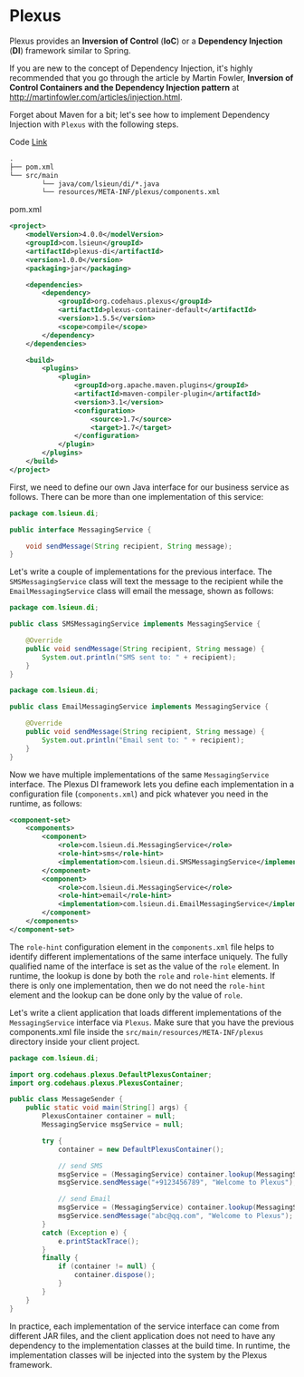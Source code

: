 # Plexus

Plexus provides an **Inversion of Control** (**IoC**) or a **Dependency Injection** (**DI**) framework similar to Spring. 

If you are new to the concept of Dependency Injection, it's highly recommended that you go through the article by Martin Fowler, **Inversion of Control Containers and the Dependency Injection pattern** at http://martinfowler.com/articles/injection.html.

Forget about Maven for a bit; let's see how to implement Dependency Injection with `Plexus` with the following steps.

Code [Link](code/plexus-di)

```txt
.
├── pom.xml
└── src/main
        └── java/com/lsieun/di/*.java
        └── resources/META-INF/plexus/components.xml
```

pom.xml

```xml
<project>
    <modelVersion>4.0.0</modelVersion>
    <groupId>com.lsieun</groupId>
    <artifactId>plexus-di</artifactId>
    <version>1.0.0</version>
    <packaging>jar</packaging>

    <dependencies>
        <dependency>
            <groupId>org.codehaus.plexus</groupId>
            <artifactId>plexus-container-default</artifactId>
            <version>1.5.5</version>
            <scope>compile</scope>
        </dependency>
    </dependencies>

    <build>
        <plugins>
            <plugin>
                <groupId>org.apache.maven.plugins</groupId>
                <artifactId>maven-compiler-plugin</artifactId>
                <version>3.1</version>
                <configuration>
                    <source>1.7</source>
                    <target>1.7</target>
                </configuration>
            </plugin>
        </plugins>
    </build>
</project>
```


First, we need to define our own Java interface for our business service as follows. There can be more than one implementation of this service:

```java
package com.lsieun.di;

public interface MessagingService {

    void sendMessage(String recipient, String message);
}
```


Let's write a couple of implementations for the previous interface. The `SMSMessagingService` class will text the message to the recipient while the `EmailMessagingService` class will email the message, shown as follows:

```java
package com.lsieun.di;

public class SMSMessagingService implements MessagingService {

    @Override
    public void sendMessage(String recipient, String message) {
        System.out.println("SMS sent to: " + recipient);
    }
}
```

```java
package com.lsieun.di;

public class EmailMessagingService implements MessagingService {

    @Override
    public void sendMessage(String recipient, String message) {
        System.out.println("Email sent to: " + recipient);
    }
}
```

Now we have multiple implementations of the same `MessagingService` interface. The Plexus DI framework lets you define each implementation in a configuration file (`components.xml`) and pick whatever you need in the runtime, as follows:

```xml
<component-set>
    <components>
        <component>
            <role>com.lsieun.di.MessagingService</role>
            <role-hint>sms</role-hint>
            <implementation>com.lsieun.di.SMSMessagingService</implementation>
        </component>
        <component>
            <role>com.lsieun.di.MessagingService</role>
            <role-hint>email</role-hint>
            <implementation>com.lsieun.di.EmailMessagingService</implementation>
        </component>
    </components>
</component-set>
```

The `role-hint` configuration element in the `components.xml` file helps to identify different implementations of the same interface uniquely. The fully qualified name of the interface is set as the value of the `role` element. In runtime, the lookup is done by both the `role` and `role-hint` elements. If there is only one implementation, then we do not need the `role-hint` element and the lookup can be done only by the value of `role`.

Let's write a client application that loads different implementations of the `MessagingService` interface via `Plexus`. Make sure that you have the previous components.xml file inside the `src/main/resources/META-INF/plexus` directory inside your client project. 

```java
package com.lsieun.di;

import org.codehaus.plexus.DefaultPlexusContainer;
import org.codehaus.plexus.PlexusContainer;

public class MessageSender {
    public static void main(String[] args) {
        PlexusContainer container = null;
        MessagingService msgService = null;

        try {
            container = new DefaultPlexusContainer();

            // send SMS
            msgService = (MessagingService) container.lookup(MessagingService.class, "sms");
            msgService.sendMessage("+9123456789", "Welcome to Plexus");

            // send Email
            msgService = (MessagingService) container.lookup(MessagingService.class, "email");
            msgService.sendMessage("abc@qq.com", "Welcome to Plexus");
        }
        catch (Exception e) {
            e.printStackTrace();
        }
        finally {
            if (container != null) {
                container.dispose();
            }
        }
    }
}
```

In practice, each implementation of the service interface can come from different JAR files, and the client application does not need to have any dependency to the implementation classes at the build time. In runtime, the implementation classes will be injected into the system by the Plexus framework.

